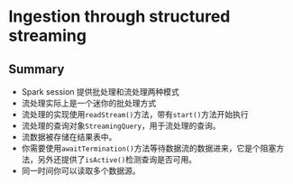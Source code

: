 Ingestion through structured streaming
=====================


## Summary

- Spark session 提供批处理和流处理两种模式
- 流处理实际上是一个迷你的批处理方式
- 流处理的实现使用`readStream()`方法，带有`start()`方法开始执行
- 流处理的查询对象`StreamingQuery`，用于流处理的查询。
- 流数据被存储在结果表中。
- 你需要使用`awaitTermination()`方法等待数据流的数据进来，它是个阻塞方法，另外还提供了`isActive()`检测查询是否可用。
- 同一时间你可以读取多个数据源。


